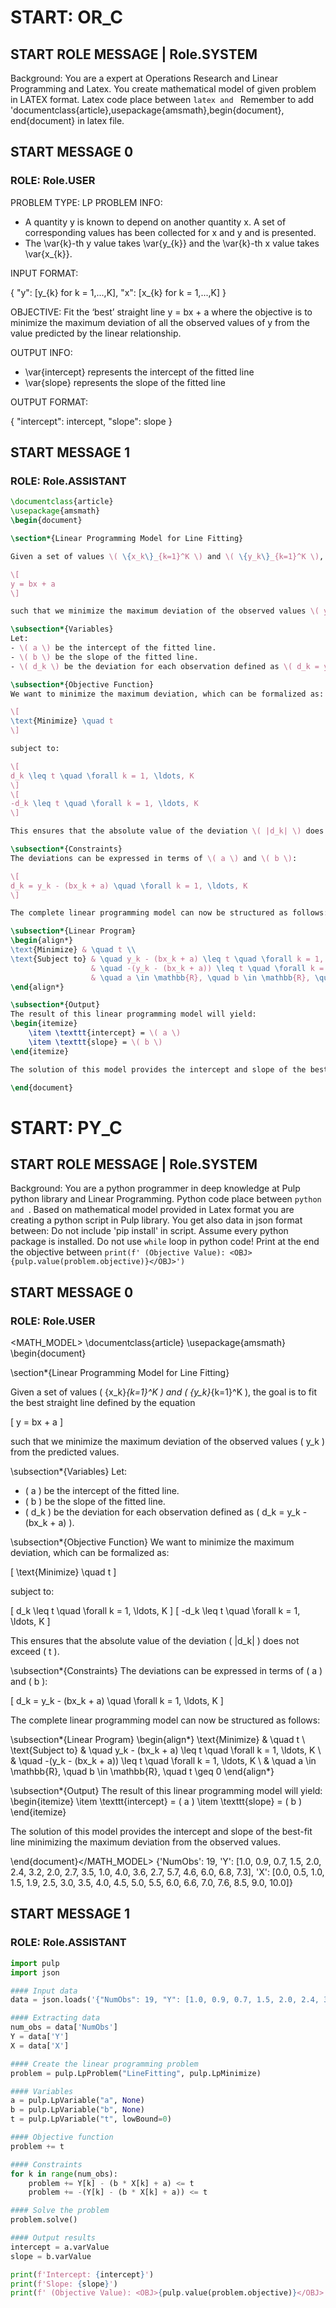 # START: OR_C 
## START ROLE MESSAGE | Role.SYSTEM 
Background: You are a expert at Operations Research and Linear Programming and Latex. You create mathematical model of given problem in LATEX format. Latex code place between ```latex and ``` Remember to add 'documentclass{article},usepackage{amsmath},begin{document}, end{document} in latex file. 
## START MESSAGE 0 
### ROLE: Role.USER
<DESCRIPTION>
PROBLEM TYPE: LP
PROBLEM INFO:

- A quantity y is known to depend on another quantity x. A set of corresponding values has been collected for x and y and is presented.
- The \var{k}-th y value takes \var{y_{k}} and the \var{k}-th x value takes \var{x_{k}}.

INPUT FORMAT:

{
    "y": [y_{k} for k = 1,...,K],
    "x": [x_{k} for k = 1,...,K]
}


OBJECTIVE: Fit the ‘best’ straight line y = bx + a where the objective is to minimize the maximum deviation of all the observed values of y from the value predicted by the linear relationship.

OUTPUT INFO:

- \var{intercept} represents the intercept of the fitted line
- \var{slope} represents the slope of the fitted line

OUTPUT FORMAT:

{
    "intercept": intercept,
    "slope": slope
}
</DESCRIPTION>


## START MESSAGE 1 
### ROLE: Role.ASSISTANT
```latex
\documentclass{article}
\usepackage{amsmath}
\begin{document}

\section*{Linear Programming Model for Line Fitting}

Given a set of values \( \{x_k\}_{k=1}^K \) and \( \{y_k\}_{k=1}^K \), the goal is to fit the best straight line defined by the equation 

\[
y = bx + a
\]

such that we minimize the maximum deviation of the observed values \( y_k \) from the predicted values.

\subsection*{Variables}
Let:
- \( a \) be the intercept of the fitted line.
- \( b \) be the slope of the fitted line.
- \( d_k \) be the deviation for each observation defined as \( d_k = y_k - (bx_k + a) \).

\subsection*{Objective Function}
We want to minimize the maximum deviation, which can be formalized as:

\[
\text{Minimize} \quad t
\]

subject to:

\[
d_k \leq t \quad \forall k = 1, \ldots, K
\]
\[
-d_k \leq t \quad \forall k = 1, \ldots, K
\]

This ensures that the absolute value of the deviation \( |d_k| \) does not exceed \( t \).

\subsection*{Constraints}
The deviations can be expressed in terms of \( a \) and \( b \):

\[
d_k = y_k - (bx_k + a) \quad \forall k = 1, \ldots, K
\]

The complete linear programming model can now be structured as follows:

\subsection*{Linear Program}
\begin{align*}
\text{Minimize} & \quad t \\
\text{Subject to} & \quad y_k - (bx_k + a) \leq t \quad \forall k = 1, \ldots, K \\
                  & \quad -(y_k - (bx_k + a)) \leq t \quad \forall k = 1, \ldots, K \\
                  & \quad a \in \mathbb{R}, \quad b \in \mathbb{R}, \quad t \geq 0
\end{align*}

\subsection*{Output}
The result of this linear programming model will yield:
\begin{itemize}
    \item \texttt{intercept} = \( a \)
    \item \texttt{slope} = \( b \)
\end{itemize}

The solution of this model provides the intercept and slope of the best-fit line minimizing the maximum deviation from the observed values.

\end{document}
```

# START: PY_C 
## START ROLE MESSAGE | Role.SYSTEM 
Background: You are a python programmer in deep knowledge at Pulp python library and Linear Programming. Python code place between ```python and ```. Based on mathematical model provided in Latex format you are creating a python script in Pulp library. You get also data in json format between: <DATA></DATA> Do not include 'pip install' in script. Assume every python package is installed. Do not use `while` loop in python code! Print at the end the objective between <OBJ></OBJ> `print(f' (Objective Value): <OBJ>{pulp.value(problem.objective)}</OBJ>')` 
## START MESSAGE 0 
### ROLE: Role.USER
<MATH_MODEL>
\documentclass{article}
\usepackage{amsmath}
\begin{document}

\section*{Linear Programming Model for Line Fitting}

Given a set of values \( \{x_k\}_{k=1}^K \) and \( \{y_k\}_{k=1}^K \), the goal is to fit the best straight line defined by the equation 

\[
y = bx + a
\]

such that we minimize the maximum deviation of the observed values \( y_k \) from the predicted values.

\subsection*{Variables}
Let:
- \( a \) be the intercept of the fitted line.
- \( b \) be the slope of the fitted line.
- \( d_k \) be the deviation for each observation defined as \( d_k = y_k - (bx_k + a) \).

\subsection*{Objective Function}
We want to minimize the maximum deviation, which can be formalized as:

\[
\text{Minimize} \quad t
\]

subject to:

\[
d_k \leq t \quad \forall k = 1, \ldots, K
\]
\[
-d_k \leq t \quad \forall k = 1, \ldots, K
\]

This ensures that the absolute value of the deviation \( |d_k| \) does not exceed \( t \).

\subsection*{Constraints}
The deviations can be expressed in terms of \( a \) and \( b \):

\[
d_k = y_k - (bx_k + a) \quad \forall k = 1, \ldots, K
\]

The complete linear programming model can now be structured as follows:

\subsection*{Linear Program}
\begin{align*}
\text{Minimize} & \quad t \\
\text{Subject to} & \quad y_k - (bx_k + a) \leq t \quad \forall k = 1, \ldots, K \\
                  & \quad -(y_k - (bx_k + a)) \leq t \quad \forall k = 1, \ldots, K \\
                  & \quad a \in \mathbb{R}, \quad b \in \mathbb{R}, \quad t \geq 0
\end{align*}

\subsection*{Output}
The result of this linear programming model will yield:
\begin{itemize}
    \item \texttt{intercept} = \( a \)
    \item \texttt{slope} = \( b \)
\end{itemize}

The solution of this model provides the intercept and slope of the best-fit line minimizing the maximum deviation from the observed values.

\end{document}</MATH_MODEL>
<DATA>
{'NumObs': 19, 'Y': [1.0, 0.9, 0.7, 1.5, 2.0, 2.4, 3.2, 2.0, 2.7, 3.5, 1.0, 4.0, 3.6, 2.7, 5.7, 4.6, 6.0, 6.8, 7.3], 'X': [0.0, 0.5, 1.0, 1.5, 1.9, 2.5, 3.0, 3.5, 4.0, 4.5, 5.0, 5.5, 6.0, 6.6, 7.0, 7.6, 8.5, 9.0, 10.0]}</DATA>


## START MESSAGE 1 
### ROLE: Role.ASSISTANT
```python
import pulp
import json

#### Input data
data = json.loads('{"NumObs": 19, "Y": [1.0, 0.9, 0.7, 1.5, 2.0, 2.4, 3.2, 2.0, 2.7, 3.5, 1.0, 4.0, 3.6, 2.7, 5.7, 4.6, 6.0, 6.8, 7.3], "X": [0.0, 0.5, 1.0, 1.5, 1.9, 2.5, 3.0, 3.5, 4.0, 4.5, 5.0, 5.5, 6.0, 6.6, 7.0, 7.6, 8.5, 9.0, 10.0]}')

#### Extracting data
num_obs = data['NumObs']
Y = data['Y']
X = data['X']

#### Create the linear programming problem
problem = pulp.LpProblem("LineFitting", pulp.LpMinimize)

#### Variables
a = pulp.LpVariable("a", None)
b = pulp.LpVariable("b", None)
t = pulp.LpVariable("t", lowBound=0)

#### Objective function
problem += t

#### Constraints
for k in range(num_obs):
    problem += Y[k] - (b * X[k] + a) <= t
    problem += -(Y[k] - (b * X[k] + a)) <= t

#### Solve the problem
problem.solve()

#### Output results
intercept = a.varValue
slope = b.varValue

print(f'Intercept: {intercept}')
print(f'Slope: {slope}')
print(f' (Objective Value): <OBJ>{pulp.value(problem.objective)}</OBJ>')
```

